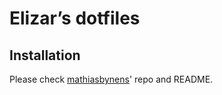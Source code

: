 # Elizar’s dotfiles


## Installation

Please check [mathiasbynens](https://github.com/mathiasbynens/dotfiles)' repo and README.

